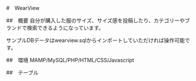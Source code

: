 #　WearView

##　概要
自分が購入した服のサイズ、サイズ感を投稿したり、カテゴリーやブランドで検索できるようになっています。

サンプルDBデータはwearview.sqlからインポートしていただければ操作可能です。

##　環境
MAMP/MySQL/PHP/HTML/CSS/Javascript

##　テーブル
